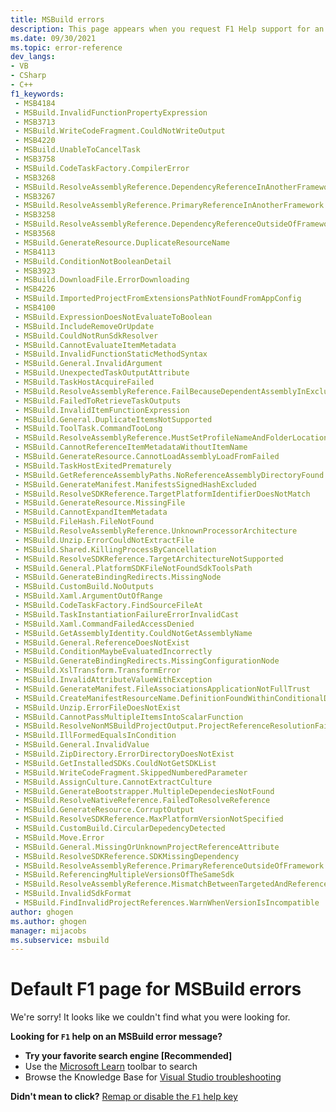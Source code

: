 ```yaml
---
title: MSBuild errors
description: This page appears when you request F1 Help support for an MSBuild error, but no page exists for that error.
ms.date: 09/30/2021
ms.topic: error-reference
dev_langs:
- VB
- CSharp
- C++
f1_keywords:
 - MSB4184
 - MSBuild.InvalidFunctionPropertyExpression
 - MSB3713
 - MSBuild.WriteCodeFragment.CouldNotWriteOutput
 - MSB4220
 - MSBuild.UnableToCancelTask
 - MSB3758
 - MSBuild.CodeTaskFactory.CompilerError
 - MSB3268
 - MSBuild.ResolveAssemblyReference.DependencyReferenceInAnotherFramework
 - MSB3267
 - MSBuild.ResolveAssemblyReference.PrimaryReferenceInAnotherFramework
 - MSB3258
 - MSBuild.ResolveAssemblyReference.DependencyReferenceOutsideOfFramework
 - MSB3568
 - MSBuild.GenerateResource.DuplicateResourceName
 - MSB4113
 - MSBuild.ConditionNotBooleanDetail
 - MSB3923
 - MSBuild.DownloadFile.ErrorDownloading
 - MSB4226
 - MSBuild.ImportedProjectFromExtensionsPathNotFoundFromAppConfig
 - MSB4100
 - MSBuild.ExpressionDoesNotEvaluateToBoolean
 - MSBuild.IncludeRemoveOrUpdate
 - MSBuild.CouldNotRunSdkResolver
 - MSBuild.CannotEvaluateItemMetadata
 - MSBuild.InvalidFunctionStaticMethodSyntax
 - MSBuild.General.InvalidArgument
 - MSBuild.UnexpectedTaskOutputAttribute
 - MSBuild.TaskHostAcquireFailed
 - MSBuild.ResolveAssemblyReference.FailBecauseDependentAssemblyInExclusionList
 - MSBuild.FailedToRetrieveTaskOutputs
 - MSBuild.InvalidItemFunctionExpression
 - MSBuild.General.DuplicateItemsNotSupported
 - MSBuild.ToolTask.CommandTooLong
 - MSBuild.ResolveAssemblyReference.MustSetProfileNameAndFolderLocations
 - MSBuild.CannotReferenceItemMetadataWithoutItemName
 - MSBuild.GenerateResource.CannotLoadAssemblyLoadFromFailed
 - MSBuild.TaskHostExitedPrematurely
 - MSBuild.GetReferenceAssemblyPaths.NoReferenceAssemblyDirectoryFound
 - MSBuild.GenerateManifest.ManifestsSignedHashExcluded
 - MSBuild.ResolveSDKReference.TargetPlatformIdentifierDoesNotMatch
 - MSBuild.GenerateResource.MissingFile
 - MSBuild.CannotExpandItemMetadata
 - MSBuild.FileHash.FileNotFound
 - MSBuild.ResolveAssemblyReference.UnknownProcessorArchitecture
 - MSBuild.Unzip.ErrorCouldNotExtractFile
 - MSBuild.Shared.KillingProcessByCancellation
 - MSBuild.ResolveSDKReference.TargetArchitectureNotSupported
 - MSBuild.General.PlatformSDKFileNotFoundSdkToolsPath
 - MSBuild.GenerateBindingRedirects.MissingNode
 - MSBuild.CustomBuild.NoOutputs
 - MSBuild.Xaml.ArgumentOutOfRange
 - MSBuild.CodeTaskFactory.FindSourceFileAt
 - MSBuild.TaskInstantiationFailureErrorInvalidCast
 - MSBuild.Xaml.CommandFailedAccessDenied
 - MSBuild.GetAssemblyIdentity.CouldNotGetAssemblyName
 - MSBuild.General.ReferenceDoesNotExist
 - MSBuild.ConditionMaybeEvaluatedIncorrectly
 - MSBuild.GenerateBindingRedirects.MissingConfigurationNode
 - MSBuild.XslTransform.TransformError
 - MSBuild.InvalidAttributeValueWithException
 - MSBuild.GenerateManifest.FileAssociationsApplicationNotFullTrust
 - MSBuild.CreateManifestResourceName.DefinitionFoundWithinConditionalDirective
 - MSBuild.Unzip.ErrorFileDoesNotExist
 - MSBuild.CannotPassMultipleItemsIntoScalarFunction
 - MSBuild.ResolveNonMSBuildProjectOutput.ProjectReferenceResolutionFailure
 - MSBuild.IllFormedEqualsInCondition
 - MSBuild.General.InvalidValue
 - MSBuild.ZipDirectory.ErrorDirectoryDoesNotExist
 - MSBuild.GetInstalledSDKs.CouldNotGetSDKList
 - MSBuild.WriteCodeFragment.SkippedNumberedParameter
 - MSBuild.AssignCulture.CannotExtractCulture
 - MSBuild.GenerateBootstrapper.MultipleDependeciesNotFound
 - MSBuild.ResolveNativeReference.FailedToResolveReference
 - MSBuild.GenerateResource.CorruptOutput
 - MSBuild.ResolveSDKReference.MaxPlatformVersionNotSpecified
 - MSBuild.CustomBuild.CircularDepedencyDetected
 - MSBuild.Move.Error
 - MSBuild.General.MissingOrUnknownProjectReferenceAttribute
 - MSBuild.ResolveSDKReference.SDKMissingDependency
 - MSBuild.ResolveAssemblyReference.PrimaryReferenceOutsideOfFramework
 - MSBuild.ReferencingMultipleVersionsOfTheSameSdk
 - MSBuild.ResolveAssemblyReference.MismatchBetweenTargetedAndReferencedArchOfImplementation
 - MSBuild.InvalidSdkFormat
 - MSBuild.FindInvalidProjectReferences.WarnWhenVersionIsIncompatible
author: ghogen
ms.author: ghogen
manager: mijacobs
ms.subservice: msbuild
---
```

# Default F1 page for MSBuild errors

We're sorry! It looks like we couldn't find what you were looking for.

**Looking for `F1` help on an MSBuild error message?**
- **Try your favorite search engine [Recommended]**
- Use the [Microsoft Learn](/) toolbar to search 
- Browse the Knowledge Base for [Visual Studio troubleshooting](/troubleshoot/visualstudio/welcome-visual-studio/)

**Didn't mean to click?** [Remap or disable the `F1` help key](/visualstudio/ide/not-in-toc/default)
